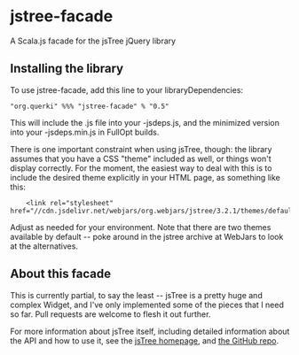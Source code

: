 # jstree-facade
A Scala.js facade for the jsTree jQuery library

## Installing the library

To use jstree-facade, add this line to your libraryDependencies:
```
"org.querki" %%% "jstree-facade" % "0.5"
```
This will include the .js file into your -jsdeps.js, and the minimized version into your -jsdeps.min.js in FullOpt builds.

There is one important constraint when using jsTree, though: the library assumes that you have a CSS "theme" included as well, or things won't display correctly. For the moment, the easiest way to deal with this is to include the desired theme explicitly in your HTML page, as something like this:
```
    <link rel="stylesheet" href="//cdn.jsdelivr.net/webjars/org.webjars/jstree/3.2.1/themes/default/style.min.css">
```
Adjust as needed for your environment. Note that there are two themes available by default -- poke around in the jstree archive at WebJars to look at the alternatives.

## About this facade

This is currently partial, to say the least -- jsTree is a pretty huge and complex Widget, and I've only implemented some of the pieces that I need so far. Pull requests are welcome to flesh it out further.

For more information about jsTree itself, including detailed information about the API and how to use it, see the [jsTree homepage](https://www.jstree.com/), and [the GitHub repo](https://github.com/vakata/jstree).
